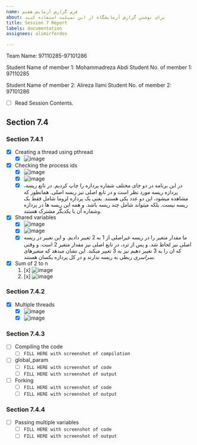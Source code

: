 ```yaml
---
name: فرم گزارش آزمایش هفتم
about: برای نوشتن گزارش آزمایشگاه از این تمپلیت استفاده کنید
title: Session 7 Report
labels: documentation
assignees: alimirferdos

---
```


Team Name: 97110285-97101286

Student Name of member 1: Mohammadreza Abdi
Student No. of member 1: 97110285

Student Name of member 2: Alireza Ilami
Student No. of member 2: 97101286

- [ ] Read Session Contents.

## Section 7.4

### Section 7.4.1
- [X] Creating a thread using pthread
    - [X] ![image](https://user-images.githubusercontent.com/45389577/129480882-4e4bd976-4b9c-42c4-8216-624f40026349.png)
   
- [x]  Checking the process ids
    - [x] ![image](https://user-images.githubusercontent.com/45389577/129481687-1df31a0f-d1c3-49f1-80bd-324d1cff766c.png)
    - [x] ![image](https://user-images.githubusercontent.com/45389577/130116244-b8ac26db-adb9-4f03-82d4-5fb2a8ea6919.png)
    - [x] در این برنامه در دو جای مختلف شماره پردازه را چاپ کردیم. در تابع ریسه، پردازه ریسه مورد نظر است و در تابع اصلی نیز ریسه اصلی. همانطور که مشاهده میشود، این دو عدد یکی هستند. یعنی یک پردازه لزوما شامل فقط یک ریسه نیست. بلکه میتواند شامل چند ریسه باشد. و همه این ریسه ها در پردازه وشماره آن با یکدیگر مشترک هستند.

- [x]  Shared variables
    - [x] ![image](https://user-images.githubusercontent.com/45389577/130118300-8dccc29e-858b-4acb-b3cc-4a3a4085a2b4.png)
    - [x]  ![image](https://user-images.githubusercontent.com/45389577/130118411-44432458-ec6b-44a0-9398-98031185fe2d.png)
    - [x]  ما مقدار متغیر را در ریسه غیراصلی از 1 به 2 تغییر دادیم. و این نغییر در ریسه اصلی نیز لحاظ شد. و پس از ترد، در تابع اصلی نیز مقدار متغیر 2 است. و وقتی که ان را به 3 تغییر دهیم نیز به 3 تغییر میکند. این نشان میدهد که متغیرهای *سراسری* ربطی به ریسه ندارند و در کل پردازه یکسان هستند.

- [x] Sum of 2 to n
    1. [x] ![image](https://user-images.githubusercontent.com/45389577/130132126-cea418c7-f26b-4a25-9d14-25a1760c9c1e.png)
    1. [x] ![image](https://user-images.githubusercontent.com/45389577/130132320-6a588551-57c6-448b-87bb-8e4e3fca28db.png)

### Section 7.4.2
- [x] Multiple threads    
    - [x] ![image](https://user-images.githubusercontent.com/45389577/130135177-4b3181d8-d683-4926-b0dc-20cce4cf61fb.png)
    - [x] ![image](https://user-images.githubusercontent.com/45389577/130135269-303c86f7-a620-40d2-ab94-d5065d57ecee.png)

### Section 7.4.3
- [ ] Compiling the code
    - [ ] `FILL HERE with screenshot of compilation`

- [ ] global_param
    - [ ] `FILL HERE with screenshot of code`
    - [ ] `FILL HERE with screenshot of output`

- [ ] Forking
    - [ ] `FILL HERE with screenshot of code`
    - [ ] `FILL HERE with screenshot of output`
### Section 7.4.4
- [ ] Passing multiple variables
    - [ ] `FILL HERE with screenshot of code`
    - [ ] `FILL HERE with screenshot of output`
